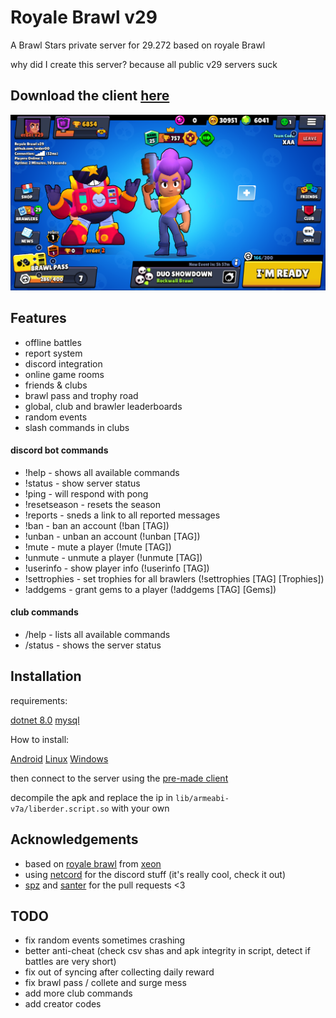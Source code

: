 # Royale Brawl v29

A Brawl Stars private server for 29.272 based on royale Brawl

why did I create this server? because all public v29 servers suck

## Download the client [here](https://mega.nz/file/znhQXSgZ#svDlWtwaEs6E14w4WdJcBG6fnVMGcZM-m-f4p4r6Zt4)
![Logo](https://github.com/Erder00/royale-brawl-v29/blob/main/docs/screenshots/lobby.png?raw=true)


## Features


- offline battles
- report system
- discord integration
- online game rooms
- friends & clubs
- brawl pass and trophy road
- global, club and brawler leaderboards
- random events
- slash commands in clubs

#### discord bot commands

- !help - shows all available commands
- !status - show server status
- !ping - will respond with pong
- !resetseason - resets the season
- !reports - sneds a link to all reported messages
- !ban - ban an account (!ban [TAG])
- !unban - unban an account (!unban [TAG])
- !mute - mute a player (!mute [TAG])
- !unmute - unmute a player (!unmute [TAG])
- !userinfo - show player info (!userinfo [TAG])
- !settrophies - set trophies for all brawlers (!settrophies [TAG] [Trophies])
- !addgems - grant gems to a player (!addgems [TAG] [Gems])

#### club commands

- /help - lists all available commands
- /status - shows the server status
## Installation

requirements:

[dotnet 8.0](https://dotnet.microsoft.com/en-us/download/dotnet/8.0)
[mysql](https://dev.mysql.com/downloads/)

How to install:

[Android](https://github.com/Erder00/royale-brawl-v29/blob/main/docs/Android.md)
[Linux](https://github.com/Erder00/royale-brawl-v29/blob/main/docs/Linux.md)
[Windows](https://github.com/Erder00/royale-brawl-v29/blob/main/docs/Windows.md)

then connect to the server using the [pre-made client](https://mega.nz/file/znhQXSgZ#svDlWtwaEs6E14w4WdJcBG6fnVMGcZM-m-f4p4r6Zt4)

decompile the apk and replace the ip in `lib/armeabi-v7a/liberder.script.so` with your own

## Acknowledgements

 - based on [royale brawl](https://github.com/Erder00/royale-brawl) from [xeon](https://git.xeondev.com/xeon)
 - using [netcord](https://netcord.dev) for the discord stuff (it's really cool, check it out)
 - [spz](https://github.com/spz2020) and [santer](https://github.com/SANS3R66) for the pull requests <3

## TODO

- fix random events sometimes crashing
- better anti-cheat (check csv shas and apk integrity in script, detect if battles are very short)
- fix out of syncing after collecting daily reward
- fix brawl pass / collete and surge mess
- add more club commands
- add creator codes
